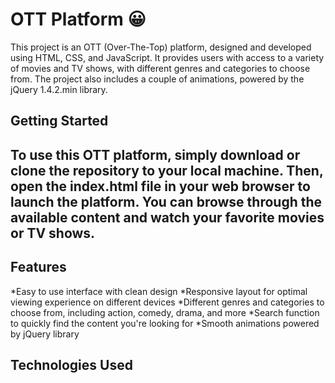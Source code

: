 <h1>OTT Platform 😀</h1>

This project is an OTT (Over-The-Top) platform, designed and developed using HTML, CSS, and JavaScript. It provides users with access to a variety of movies and TV shows, with different genres and categories to choose from. The project also includes a couple of animations, powered by the jQuery 1.4.2.min library.

<h2>Getting Started<h2>

To use this OTT platform, simply download or clone the repository to your local machine. Then, open the index.html file in your web browser to launch the platform. You can browse through the available content and watch your favorite movies or TV shows.
  
<h2>Features</h2>

*Easy to use interface with clean design
*Responsive layout for optimal viewing experience on different devices
*Different genres and categories to choose from, including action, comedy, drama, and more
*Search function to quickly find the content you're looking for
*Smooth animations powered by jQuery library

<h2>Technologies Used</h2>
